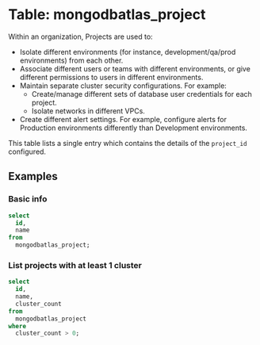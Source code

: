 # Table: mongodbatlas_project

Within an organization, Projects are used to:

- Isolate different environments (for instance, development/qa/prod environments) from each other.
- Associate different users or teams with different environments, or give different permissions to users in different environments.
- Maintain separate cluster security configurations. For example:
  - Create/manage different sets of database user credentials for each project.
  - Isolate networks in different VPCs.
- Create different alert settings. For example, configure alerts for Production environments differently than Development environments.

This table lists a single entry which contains the details of the `project_id` configured.

## Examples

### Basic info

```sql
select
  id,
  name
from
  mongodbatlas_project;
```

### List projects with at least 1 cluster

```sql
select
  id,
  name,
  cluster_count
from
  mongodbatlas_project
where
  cluster_count > 0;
```
